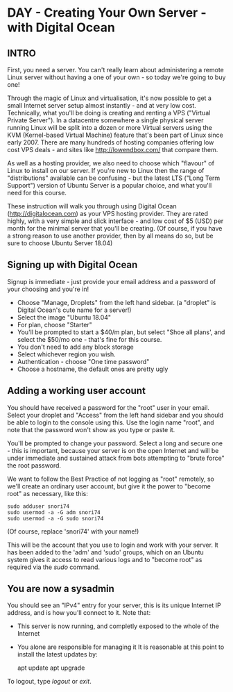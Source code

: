 # DAY  - Creating Your Own Server - with Digital Ocean

## INTRO
First, you need a server. You can't really learn about administering a remote Linux server without having a one of your own - so today we're going to buy one!

Through the magic of Linux and virtualisation, it's now possible to get a small Internet server setup almost instantly - and at very low cost. Technically, what you'll be doing is creating and renting a VPS  ("Virtual Private Server"). In a datacentre somewhere a single physical server running Linux will be split into a dozen or more Virtual servers using the KVM (Kernel-based Virtual Machine) feature that's been part of Linux since early 2007. There are many hundreds of hosting companies offering low cost VPS deals - and sites like http://lowendbox.com/ that compare them.

As well as a hosting provider, we also need to choose which "flavour" of Linux to install on our server. If you're new to Linux then the range of "distributions" available can be confusing - but the latest LTS ("Long Term Support") version of Ubuntu Server is a popular choice, and what you'll need for this course. 
 
These instruction will walk you through using Digital Ocean (http://digitalocean.com) as your VPS hosting provider. They are rated highly, with a very simple and slick interface - and low cost of $5 (USD) per month for the minimal server that you'll be creating. (Of course, if you have a strong reason to use another provider, then by all means do so, but be sure to choose Ubuntu Server 18.04)

## Signing up with Digital Ocean
Signup is immediate - just provide your email address and a password of your choosing and you're in!

* Choose "Manage, Droplets" from the left hand sidebar. (a "droplet" is Digital Ocean's cute name for a server!)
* Select the image "Ubuntu 18.04"
* For plan, choose "Starter"
* You'll be prompted to start a $40/m plan, but select "Shoe all plans', and select the $50/mo one - that's fine for this course.
* You don't need to add any block storage
* Select whichever region you wish. 
* Authentication - choose "One time password"
* Choose a hostname, the default ones are pretty ugly

## Adding a working user account
You should have received a password for the "root" user in your email. Select your droplet and "Access" from the left hand sidebar and you should be able to login to the console using this. Use the login name "root", and note that the password won't show as you type or paste it.

You'll be prompted to change your password. Select a long and secure one - this is important, because your server is on the open Internet and will be under immediate and sustained attack from bots attempting to "brute force" the root password.

We want to follow the Best Practice of not logging as "root" remotely, so we'll create an ordinary user account, but give it the power to "become root" as necessary, like this:

    sudo adduser snori74
    sudo usermod -a -G adm snori74
    sudo usermod -a -G sudo snori74

(Of course, replace 'snori74' with your name!) 

This will be the account that you use to login and work with your server. It has been added to the 'adm' and 'sudo' groups, which on an Ubuntu system gives it access to read various logs and to "become root" as required via the _sudo_ command.

## You are now a sysadmin

You should see an "IPv4" entry for your server, this is its unique Internet IP address, and is how you'll connect to it. Note that:
* This server is now running, and completly exposed to the whole of the Internet
* You alone are responsible for managing it
It is reasonable at this point to install the latest updates by:

    apt update
    apt upgrade

To logout, type _logout_ or _exit_.


